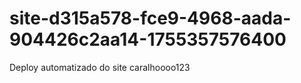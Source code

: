 # site-d315a578-fce9-4968-aada-904426c2aa14-1755357576400
Deploy automatizado do site caralhoooo123
